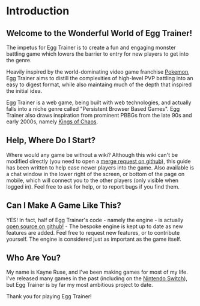 # Introduction

## Welcome to the Wonderful World of Egg Trainer!

The impetus for Egg Trainer is to create a fun and engaging monster battling game which lowers the barrier to entry for new players to get into the genre.

Heavily inspired by the world-dominating video game franchise [Pokemon](https://en.wikipedia.org/wiki/Pok%C3%A9mon), Egg Trainer aims to distill the complexities of high-level PVP battling into an easy to digest format, while also maintaing much of the depth that inspired the initial idea.

Egg Trainer is a web game, being built with web technologies, and actually falls into a niche genre called "Persistent Browser Based Games". Egg Trainer also draws inspiration from prominent PBBGs from the late 90s and early 2000s, namely [Kings of Chaos](https://www.kingsofchaos.com/).

## Help, Where Do I Start?

Where would any game be without a wiki? Although this wiki can't be modified directly (you need to open a [merge request on github](https://github.com/krgamestudios/eggtrainer-wiki)), this guide has been written to help ease newer players into the game. Also available is a chat window in the lower right of the screen, or bottom of the page on mobile, which will connect you to the other players (only visible when logged in). Feel free to ask for help, or to report bugs if you find them.

## Can I Make A Game Like This?

YES! In fact, half of Egg Trainer's code - namely the engine - is actually [open source on github!](https://github.com/krgamestudios/MERN-template) - The bespoke engine is kept up to date as new features are added. Feel free to request new features, or to contribute yourself. The engine is considered just as important as the game itself.

## Who Are You?

My name is Kayne Ruse, and I've been making games for most of my life. I've released many games in the past (including on the [Nintendo Switch](https://candyraid.com/)), but Egg Trainer is by far my most ambitious project to date.

Thank you for playing Egg Trainer!
